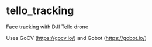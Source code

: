# tello_tracking

Face tracking with DJI Tello drone

Uses GoCV (https://gocv.io/) and Gobot (https://gobot.io/)